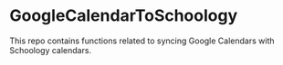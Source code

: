 # GoogleCalendarToSchoology
This repo contains functions related to syncing Google Calendars with Schoology calendars.
